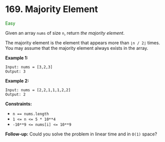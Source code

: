 # 169. Majority Element
<span style="color:green">Easy</span>

Given an array `nums` of size `n`, return *the majority element*.

The majority element is the element that appears more than `⌊n / 2⌋` times. You may assume that the majority element always exists in the array.

**Example 1:**
```
Input: nums = [3,2,3]
Output: 3
```
**Example 2:**
```
Input: nums = [2,2,1,1,1,2,2]
Output: 2
```

**Constraints:**
- `n == nums.length`
- `1 <= n <= 5 * 10**4`
- `-10**9 <= nums[i] <= 10**9`

**Follow-up:** Could you solve the problem in linear time and in `O(1)` space?